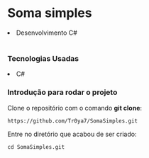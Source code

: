 # Soma simples
<li>Desenvolvimento C#</li><br>

### Tecnologias Usadas
<li>C#</li>

### Introdução para rodar o projeto
Clone o repositório com o comando **git clone**:
```
https://github.com/Tr0ya7/SomaSimples.git
```
Entre no diretório que acabou de ser criado:
```
cd SomaSimples.git
```

